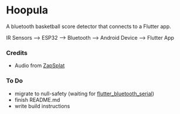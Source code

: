 # Hoopula
A bluetooth basketball score detector that connects to a Flutter app.

IR Sensors --> ESP32 --> Bluetooth --> Android Device --> Flutter App 

### Credits
- Audio from [ZapSplat](https://www.zapsplat.com)
### To Do
- migrate to null-safety (waiting for [flutter_bluetooth_serial](https://github.com/edufolly/flutter_bluetooth_serial/issues/121))
- finish README.md
- write build instructions

